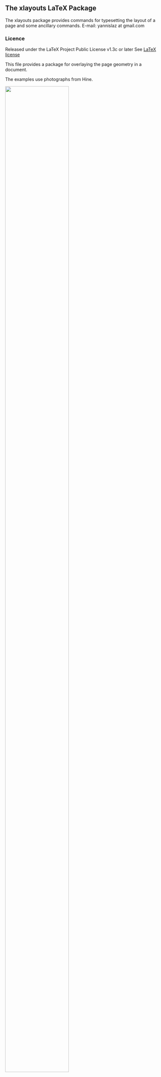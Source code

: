 ## The xlayouts LaTeX Package

The xlayouts package provides commands for typesetting
the layout of a page and some ancillary commands.
E-mail: yannislaz at gmail.com

### Licence

Released under the LaTeX Project Public License v1.3c or later
See [LaTeX license](http://www.latex-project.org/lppl.txt)

This file provides a package for overlaying the page geometry in a document.

The examples use photographs from Hine.

<div style="width:50%">
<img src="https://raw.github.com/yannisl/xlayouts/master/images/hine01.jpg" style="width:90%;" />
</div>


